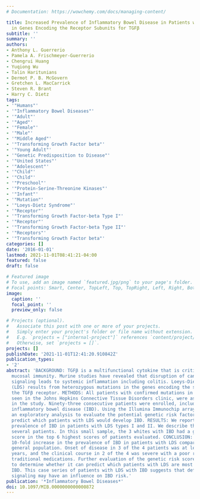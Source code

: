 ```yaml
---
# Documentation: https://wowchemy.com/docs/managing-content/

title: Increased Prevalence of Inflammatory Bowel Disease in Patients with Mutations
  in Genes Encoding the Receptor Subunits for TGFβ
subtitle: ''
summary: ''
authors:
- Anthony L. Guerrerio
- Pamela A. Frischmeyer-Guerrerio
- Chengrui Huang
- Yuqiong Wu
- Talin Haritunians
- Dermot P. B. McGovern
- Gretchen L. MacCarrick
- Steven R. Brant
- Harry C. Dietz
tags:
- '"Humans"'
- '"Inflammatory Bowel Diseases"'
- '"Adult"'
- '"Aged"'
- '"Female"'
- '"Male"'
- '"Middle Aged"'
- '"Transforming Growth Factor beta"'
- '"Young Adult"'
- '"Genetic Predisposition to Disease"'
- '"United States"'
- '"Adolescent"'
- '"Child"'
- '"Child"'
- '"Preschool"'
- '"Protein-Serine-Threonine Kinases"'
- '"Infant"'
- '"Mutation"'
- '"Loeys-Dietz Syndrome"'
- '"Receptor"'
- '"Transforming Growth Factor-beta Type I"'
- '"Receptor"'
- '"Transforming Growth Factor-beta Type II"'
- '"Receptors"'
- '"Transforming Growth Factor beta"'
categories: []
date: '2016-01-01'
lastmod: 2021-11-01T08:41:21-04:00
featured: false
draft: false

# Featured image
# To use, add an image named `featured.jpg/png` to your page's folder.
# Focal points: Smart, Center, TopLeft, Top, TopRight, Left, Right, BottomLeft, Bottom, BottomRight.
image:
  caption: ''
  focal_point: ''
  preview_only: false

# Projects (optional).
#   Associate this post with one or more of your projects.
#   Simply enter your project's folder or file name without extension.
#   E.g. `projects = ["internal-project"]` references `content/project/deep-learning/index.md`.
#   Otherwise, set `projects = []`.
projects: []
publishDate: '2021-11-01T12:41:20.910842Z'
publication_types:
- '2'
abstract: 'BACKGROUND: TGFβ is a multifunctional cytokine that is critical in regulating
  mucosal immunity. Murine studies have revealed that disruption of canonical TGFβ
  signaling leads to systemic inflammation including colitis. Loeys-Dietz syndrome
  (LDS) results from heterozygous mutations in the genes encoding the subunits of
  the TGFβ receptor. METHODS: All patients with confirmed mutations in TGFBR1 or TGFBR2,
  seen in the Johns Hopkins Connective Tissue Disorders clinic, were asked to participate
  in the study. Ninety-three consecutive patients were enrolled, including 4 with
  inflammatory bowel disease (IBD). Using the Illumina Immunochip array, we undertook
  an exploratory analysis to evaluate the potential genetic risk factors that could
  predict which patients with LDS would develop IBD. RESULTS: We report an increased
  prevalence of IBD in patients with LDS types I and II. We describe the course of
  several patients. In this small sample, the 3 whites with IBD had a genetic risk
  score in the top 6 highest scores of patients evaluated. CONCLUSION: We report a
  10-fold increase in the prevalence of IBD in patients with LDS compared with the
  general population. Onset of disease in 3 of the 4 patients was at less than 18
  years, and the clinical course in 2 of the 4 was severe with a poor response to
  traditional medications. Further evaluation of the genetic risk score is needed
  to determine whether it can predict which patients with LDS are most likely to develop
  IBD. This case series of patients with LDS with IBD suggests that defective TGFβ
  signaling may have an influence on IBD risk.'
publication: '*Inflammatory Bowel Diseases*'
doi: 10.1097/MIB.0000000000000872
---
```

